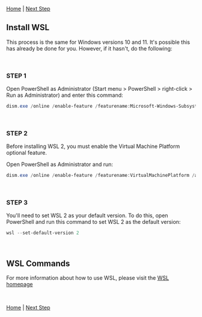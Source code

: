 [Home](README.md) | [Next Step](install-vscode.md)

## Install WSL

This process is the same for Windows versions 10 and 11. It's possible this has already be done for you. However, if it hasn't, do the following:

<br>

### STEP 1

Open PowerShell as Administrator (Start menu > PowerShell > right-click > Run as Administrator) and enter this command:

```powershell
dism.exe /online /enable-feature /featurename:Microsoft-Windows-Subsystem-Linux /all /norestart
```

<br>

### STEP 2

Before installing WSL 2, you must enable the Virtual Machine Platform optional feature.

Open PowerShell as Administrator and run:

```powershell
dism.exe /online /enable-feature /featurename:VirtualMachinePlatform /all /norestart
```

<br>

### STEP 3

You'll need to set WSL 2 as your default version. To do this, open PowerShell and run this command to set WSL 2 as the default version:

```powershell
wsl --set-default-version 2
```

<br>

## WSL Commands

For more information about how to use WSL, please visit the [WSL homepage](https://learn.microsoft.com/en-us/windows/wsl/basic-commands)

<br>

[Home](README.md) | [Next Step](install-vscode.md)
